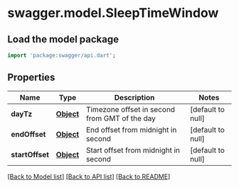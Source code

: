 # swagger.model.SleepTimeWindow

## Load the model package
```dart
import 'package:swagger/api.dart';
```

## Properties
Name | Type | Description | Notes
------------ | ------------- | ------------- | -------------
**dayTz** | [**Object**](Object.md) | Timezone offset in second from GMT of the day | [default to null]
**endOffset** | [**Object**](Object.md) | End offset from midnight in second | [default to null]
**startOffset** | [**Object**](Object.md) | Start offset from midnight in second | [default to null]

[[Back to Model list]](../README.md#documentation-for-models) [[Back to API list]](../README.md#documentation-for-api-endpoints) [[Back to README]](../README.md)


